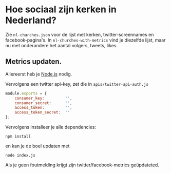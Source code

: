 # Hoe sociaal zijn kerken in Nederland?


Zie `nl-churches.json` voor de lijst met kerken, twitter-screennames en facebook-pagina's.
In `nl-churches-with-metrics` vind je diezelfde lijst, maar nu met onderandere het aantal volgers, tweets, likes.

## Metrics updaten.

Allereerst heb je [Node.js](http://nodejs.org/) nodig.

Vervolgens een twitter api-key, zet die in `apis/twitter-api-auth.js`

```JavaScript
module.exports = {
    consumer_key:         '',
    consumer_secret:      '',
    access_token:         '',
    access_token_secret:  ''
};
```

Vervolgens installeer je alle dependencies:

```
npm install
```

en kan je de boel updaten met

```
node index.js
```

Als je geen foutmelding krijgt zijn twitter/facebook-metrics geüpdateted.